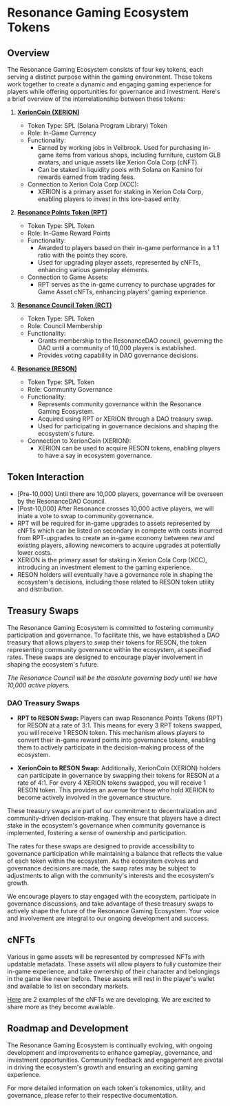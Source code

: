 # Resonance Gaming Ecosystem Tokens

## Overview

The Resonance Gaming Ecosystem consists of four key tokens, each serving a distinct purpose within the gaming environment. These tokens work together to create a dynamic and engaging gaming experience for players while offering opportunities for governance and investment. Here's a brief overview of the interrelationship between these tokens:

1. **[XerionCoin (XERION)](https://github.com/PlayResonance/whitepaper/blob/main/tokenomics/xerioncoin.md)**
   - Token Type: SPL (Solana Program Library) Token
   - Role: In-Game Currency
   - Functionality:
     - Earned by working jobs in Veilbrook. Used for purchasing in-game items from various shops, including furniture, custom GLB avatars, and unique assets like Xerion Cola Corp (cNFT).
     - Can be staked in liquidity pools with Solana on Kamino for rewards earned from trading fees.
   - Connection to Xerion Cola Corp (XCC):
     - XERION is a primary asset for staking in Xerion Cola Corp, enabling players to invest in this lore-based entity.

2. **[Resonance Points Token (RPT)](https://github.com/PlayResonance/whitepaper/blob/main/tokenomics/rpt.md)**
   - Token Type: SPL Token
   - Role: In-Game Reward Points
   - Functionality:
     - Awarded to players based on their in-game performance in a 1:1 ratio with the points they score.
     - Used for upgrading player assets, represented by cNFTs, enhancing various gameplay elements.
   - Connection to Game Assets:
     - RPT serves as the in-game currency to purchase upgrades for Game Asset cNFTs, enhancing players' gaming experience.

3. **[Resonance Council Token (RCT)](https://github.com/PlayResonance/whitepaper/blob/main/tokenomics/rct.md)**
   - Token Type: SPL Token
   - Role: Council Membership
   - Functionality:
     - Grants membership to the ResonanceDAO council, governing the DAO until a community of 10,000 players is established.
     - Provides voting capability in DAO governance decisions.

4. **[Resonance (RESON)](https://github.com/PlayResonance/whitepaper/blob/main/tokenomics/reson.md)**
   - Token Type: SPL Token
   - Role: Community Governance
   - Functionality:
     - Represents community governance within the Resonance Gaming Ecosystem.
     - Acquired using RPT or XERION through a DAO treasury swap.
     - Used for participating in governance decisions and shaping the ecosystem's future.
   - Connection to XerionCoin (XERION):
     - XERION can be used to acquire RESON tokens, enabling players to have a say in ecosystem governance.

## Token Interaction

- [Pre-10,000] Until there are 10,000 players, governance will be overseen by the ResonanceDAO Council.
- [Post-10,000] After Resonance crosses 10,000 active players, we will iniate a vote to swap to community governance.
- RPT will be required for in-game upgrades to assets represented by cNFTs which can be listed on secondary in compete with costs incurred from RPT-upgrades to create an in-game economy between new and existing players, allowing newcomers to acquire upgrades at potentially lower costs.
- XERION is the primary asset for staking in Xerion Cola Corp (XCC), introducing an investment element to the gaming experience.
- RESON holders will eventually have a governance role in shaping the ecosystem's decisions, including those related to RESON token utility and distribution.

## Treasury Swaps
The Resonance Gaming Ecosystem is committed to fostering community participation and governance. To facilitate this, we have established a DAO treasury that allows players to swap their tokens for RESON, the token representing community governance within the ecosystem, at specified rates. These swaps are designed to encourage player involvement in shaping the ecosystem's future. 

<i>The Resonance Council will be the absolute governing body until we have 10,000 active players.</i>

### DAO Treasury Swaps
   - **RPT to RESON Swap:** Players can swap Resonance Points Tokens (RPT) for RESON at a rate of 3:1. This means for every 3 RPT tokens swapped, you will receive 1 RESON token. This mechanism allows players to convert their in-game reward points into governance tokens, enabling them to actively participate in the decision-making process of the ecosystem.

   - **XerionCoin to RESON Swap:** Additionally, XerionCoin (XERION) holders can participate in governance by swapping their tokens for RESON at a rate of 4:1. For every 4 XERION tokens swapped, you will receive 1 RESON token. This provides an avenue for those who hold XERION to become actively involved in the governance structure.

These treasury swaps are part of our commitment to decentralization and community-driven decision-making. They ensure that players have a direct stake in the ecosystem's governance when community governance is implemented, fostering a sense of ownership and participation.

The rates for these swaps are designed to provide accessibility to governance participation while maintaining a balance that reflects the value of each token within the ecosystem. As the ecosystem evolves and governance decisions are made, the swap rates may be subject to adjustments to align with the community's interests and the ecosystem's growth.

We encourage players to stay engaged with the ecosystem, participate in governance discussions, and take advantage of these treasury swaps to actively shape the future of the Resonance Gaming Ecosystem. Your voice and involvement are integral to our ongoing development and success.

## cNFTs

Various in game assets will be represented by compressed NFTs with updatable metadata. These assets will allow players to fully customize their in-game experience, and take ownership of their character and belongings in the game like never before. These assets will rest in the player's wallet and available to list on secondary markets. 

[Here](https://github.com/PlayResonance/whitepaper/tree/main/tokenomics/cnfts) are 2 examples of the cNFTs we are developing. We are excited to share more as they become available.

## Roadmap and Development

The Resonance Gaming Ecosystem is continually evolving, with ongoing development and improvements to enhance gameplay, governance, and investment opportunities. Community feedback and engagement are pivotal in driving the ecosystem's growth and ensuring an exciting gaming experience.

For more detailed information on each token's tokenomics, utility, and governance, please refer to their respective documentation.

